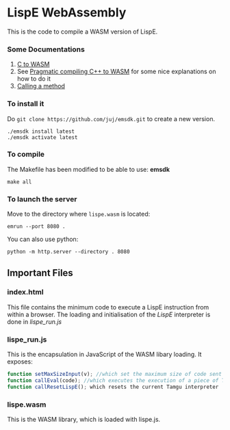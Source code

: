 # LispE WebAssembly

This is the code to compile a WASM version of LispE.

### Some Documentations
1. [C to WASM](https://developer.mozilla.org/en-US/docs/WebAssembly/C_to_wasm)
1. See [Pragmatic compiling C++ to WASM](https://medium.com/@tdeniffel/pragmatic-compiling-from-c-to-webassembly-a-guide-a496cc5954b8) for some nice explanations on how to do it
1. [Calling a method](https://wasmbyexample.dev/examples/strings/strings.c.en-us.html)

### To install it

Do `git clone https://github.com/juj/emsdk.git` to create a new version.

```
./emsdk install latest
./emsdk activate latest
```

### To compile

The Makefile has been modified to be able to use: **emsdk**

`make all`

### To launch the server

Move to the directory where `lispe.wasm` is located:

`emrun --port 8080 .`

You can also use python:

`python -m http.server --directory . 8080`

## Important Files

### index.html
This file contains the minimum code to execute a LispE instruction from within a browser.
The loading and initialisation of the *LispE* interpreter is done in *lispe_run.js*

### lispe_run.js
This is the encapsulation in JavaScript of the WASM libary loading.
It exposes:
```JavaScript
function setMaxSizeInput(v); //which set the maximum size of code sent to Tamgu 
function callEval(code); //which executes the execution of a piece of Tamgu code, it returns a string
function callResetLispE(); which resets the current Tamgu interpreter
```

### lispe.wasm
This is the WASM library, which is loaded with lispe.js.


